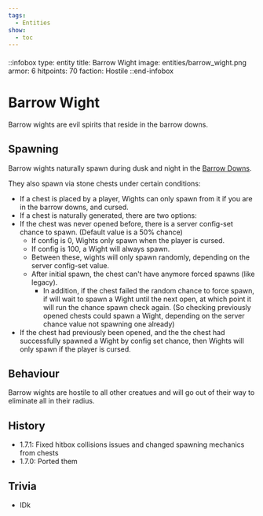 ```yaml
---
tags:
  - Entities
show:
  - toc
---
```


####

::infobox
type: entity
title: Barrow Wight
image: entities/barrow_wight.png
armor: 6
hitpoints: 70
faction: Hostile
::end-infobox

# Barrow Wight

Barrow wights are evil spirits that reside in the barrow downs.

## Spawning

Barrow wights naturally spawn during dusk and night in the [Barrow Downs](/Extended-Wiki/wiki/Barrow_Downs/).

They also spawn via stone chests under certain conditions:

*  If a chest is placed by a player, Wights can only spawn from it if you are in the barrow downs, and cursed.
*  If a chest is naturally generated, there are two options:
  *  If the chest was never opened before, there is a server config-set chance to spawn. (Default value is a 50% chance)
     *  If config is 0, Wights only spawn when the player is cursed.
     *  If config is 100, a Wight will always spawn.
     *  Between these, wights will only spawn randomly, depending on the server config-set value.
     *  After initial spawn, the chest can't have anymore forced spawns (like legacy).
        * In addition, if the chest failed the random chance to force spawn, if will wait to spawn a Wight until the next open, at which point it will run the chance spawn check again. (So checking previously opened chests could spawn a Wight, depending on the server chance value not spawning one already)
  *  If the chest had previously been opened, and the the chest had successfully spawned a Wight by config set chance, then Wights will only spawn if the player is cursed.

## Behaviour

Barrow wights are hostile to all other creatues and will go out of their way to eliminate all in their radius.

## History

- 1.7.1: Fixed hitbox collisions issues and changed spawning mechanics from chests
- 1.7.0: Ported them

## Trivia

- IDk
